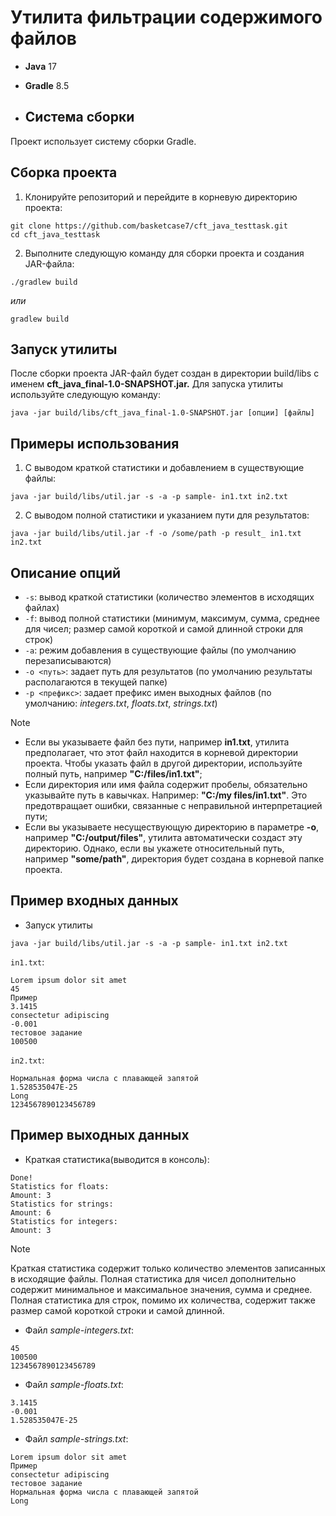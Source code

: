# **Утилита фильтрации содержимого файлов**
- **Java** 17
- **Gradle** 8.5

- ## Система сборки
Проект использует систему сборки Gradle.

## Сборка проекта
1. Клонируйте репозиторий и перейдите в корневую директорию проекта:
```shell
git clone https://github.com/basketcase7/cft_java_testtask.git
cd cft_java_testtask
```
2. Выполните следующую команду для сборки проекта и создания JAR-файла:
```shell
./gradlew build
```
*или*
```shell
gradlew build
```
## Запуск утилиты
После сборки проекта JAR-файл будет создан в директории build/libs с именем **cft_java_final-1.0-SNAPSHOT.jar.**
Для запуска утилиты используйте следующую команду:
```shell
java -jar build/libs/cft_java_final-1.0-SNAPSHOT.jar [опции] [файлы]
```

## Примеры использования
1. С выводом краткой статистики и добавлением в существующие файлы:
```shell
java -jar build/libs/util.jar -s -a -p sample- in1.txt in2.txt
```
2. С выводом полной статистики и указанием пути для результатов:
```shell
java -jar build/libs/util.jar -f -o /some/path -p result_ in1.txt in2.txt
```
## Описание опций
- `-s`: вывод краткой статистики (количество элементов в исходящих файлах)
- `-f`: вывод полной статистики (минимум, максимум, сумма, среднее для чисел; размер самой короткой и самой длинной строки для строк)
- `-a`: режим добавления в существующие файлы (по умолчанию перезаписываются)
- `-o <путь>`: задает путь для результатов (по умолчанию результаты располагаются в текущей папке)
- `-p <префикс>`: задает префикс имен выходных файлов (по умолчанию: *integers.txt*, *floats.txt*, *strings.txt*)
> [!NOTE]
> - Если вы указываете файл без пути, например **in1.txt**, утилита предполагает, что этот файл находится в корневой директории проекта.
    Чтобы указать файл в другой директории, используйте полный путь, например **"C:/files/in1.txt"**;
> - Если директория или имя файла содержит пробелы, обязательно указывайте путь в кавычках. Например: **"C:/my files/in1.txt"**. Это предотвращает ошибки, связанные с неправильной интерпретацией пути;
> - Если вы указываете несуществующую директорию в параметре **-o**, например **"C:/output/files"**, утилита автоматически создаст эту директорию.
    Однако, если вы укажете относительный путь, например **"some/path"**, директория будет создана в корневой папке проекта.
## Пример входных данных
- Запуск утилиты
```
java -jar build/libs/util.jar -s -a -p sample- in1.txt in2.txt
```
`in1.txt`:
```text
Lorem ipsum dolor sit amet
45
Пример
3.1415
consectetur adipiscing
-0.001
тестовое задание
100500
```
`in2.txt`:
```text
Нормальная форма числа с плавающей запятой
1.528535047E-25
Long
1234567890123456789
```
## Пример выходных данных
- Краткая статистика(выводится в консоль):
```
Done!
Statistics for floats:
Amount: 3
Statistics for strings:
Amount: 6
Statistics for integers:
Amount: 3
```
> [!NOTE]
> Краткая статистика содержит только
количество элементов записанных в исходящие файлы. Полная статистика для чисел
дополнительно содержит минимальное и максимальное значения, сумма и среднее.
Полная статистика для строк, помимо их количества, содержит также размер самой
короткой строки и самой длинной.
- Файл *sample-integers.txt*:
```text
45
100500
1234567890123456789
```
- Файл *sample-floats.txt*:
```text
3.1415
-0.001
1.528535047E-25
```
- Файл *sample-strings.txt*:
```text
Lorem ipsum dolor sit amet
Пример
consectetur adipiscing
тестовое задание
Нормальная форма числа с плавающей запятой
Long
```
